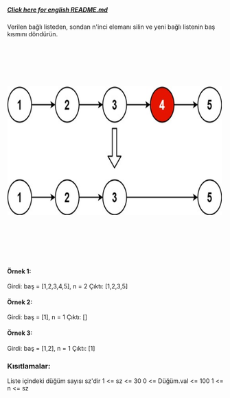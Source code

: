 
##### [Click here for english README.md](https://github.com/ErdalNayir/algorithms-with-leetcode/blob/main/005%20Remove%20Nth%20Node%20From%20End%20of%20List/README.en.md)
Verilen bağlı listeden, sondan n'inci elemanı silin ve yeni bağlı listenin baş kısmını döndürün.


<img src="https://github.com/ErdalNayir/algorithms-with-leetcode/blob/main/005%20Remove%20Nth%20Node%20From%20End%20of%20List/remove_ex1.jpg" alt="exampleImg" width="500" height="300" vspace="100">

 

#### Örnek 1:

Girdi: baş = [1,2,3,4,5], n = 2
Çıktı: [1,2,3,5]

#### Örnek 2:

Girdi: baş = [1], n = 1
Çıktı: []

#### Örnek  3:

Girdi: baş = [1,2], n = 1
Çıktı: [1]
 

### Kısıtlamalar:

Liste içindeki düğüm sayısı sz'dir
1 <= sz <= 30
0 <= Düğüm.val <= 100
1 <= n <= sz
